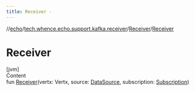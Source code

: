 ```yaml
---
title: Receiver -
---
```

//[echo](../../index.md)/[tech.whence.echo.support.kafka.receiver](../index.md)/[Receiver](index.md)/[Receiver](-receiver.md)



# Receiver  
[jvm]  
Content  
fun [Receiver](-receiver.md)(vertx: Vertx, source: [DataSource](../-data-source/index.md), subscription: [Subscription](../../tech.whence.echo.job.stream.subscription/-subscription/index.md))  



